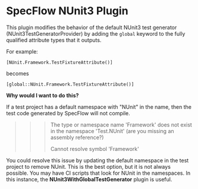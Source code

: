 # SpecFlow NUnit3 Plugin

This plugin modifies the behavior of the default NUnit3 test generator (NUnit3TestGeneratorProvider) by adding the `global` keyword to the fully qualified attribute types that it outputs.

For example:

```
[NUnit.Framework.TestFixtureAttribute()]
```
becomes

```
[global::NUnit.Framework.TestFixtureAttribute()]
```

**Why would I want to do this?**

If a test project has a default namespace with "NUnit" in the name, then the test code generated by SpecFlow will not compile.

>>> The type or namespace name 'Framework' does not exist in the namespace 'Test.NUnit' (are you missing an assembly reference?)
>>>
>>> Cannot resolve symbol 'Framework'

You could resolve this issue by updating the default namespace in the test project to remove NUnit. This is the best option, but it is not always possible. You may have CI scripts that look for NUnit in the namespaces. In this instance, the **NUnit3WithGlobalTestGenerator** plugin is useful.
